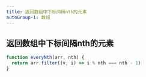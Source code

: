 ```yaml
---
title: 返回数组中下标间隔nth的元素
autoGroup-1: 数组
---
```


## 返回数组中下标间隔nth的元素

```js
function everyNth(arr, nth) {
  return arr.filter((v, i) => i % nth === nth - 1)
}
```